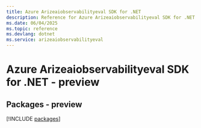 ```yaml
---
title: Azure Arizeaiobservabilityeval SDK for .NET
description: Reference for Azure Arizeaiobservabilityeval SDK for .NET
ms.date: 06/04/2025
ms.topic: reference
ms.devlang: dotnet
ms.service: arizeaiobservabilityeval
---
```

# Azure Arizeaiobservabilityeval SDK for .NET - preview
## Packages - preview
[!INCLUDE [packages](arizeaiobservabilityeval-index.md)]